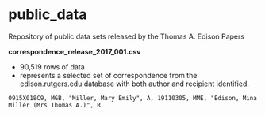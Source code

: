 # public_data
Repository of public data sets released by the Thomas A. Edison Papers

**correspondence_release_2017_001.csv**

- 90,519 rows of data 
- represents a selected set of correspondence from the edison.rutgers.edu database with both author and recipient identified.

```
0915X018C9, MGB, "Miller, Mary Emily", A, 19110305, MME, "Edison, Mina Miller (Mrs Thomas A.)",	R
```
